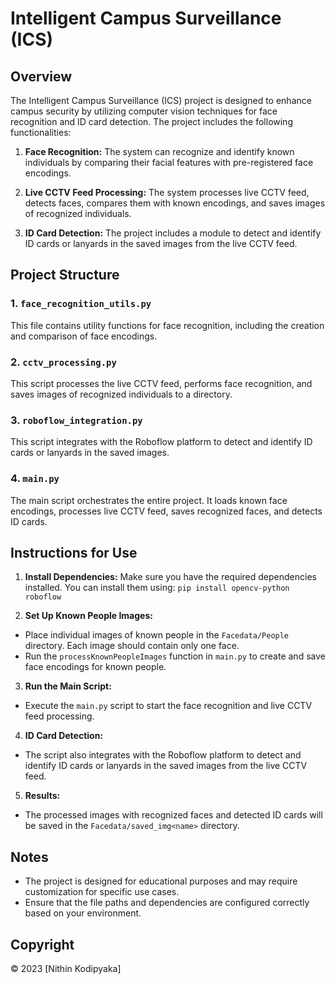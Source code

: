 # Intelligent Campus Surveillance (ICS)

## Overview
The Intelligent Campus Surveillance (ICS) project is designed to enhance campus security by utilizing computer vision techniques for face recognition and ID card detection. The project includes the following functionalities:

1. **Face Recognition:** The system can recognize and identify known individuals by comparing their facial features with pre-registered face encodings.

2. **Live CCTV Feed Processing:** The system processes live CCTV feed, detects faces, compares them with known encodings, and saves images of recognized individuals.

3. **ID Card Detection:** The project includes a module to detect and identify ID cards or lanyards in the saved images from the live CCTV feed.

## Project Structure

### 1. `face_recognition_utils.py`
This file contains utility functions for face recognition, including the creation and comparison of face encodings.

### 2. `cctv_processing.py`
This script processes the live CCTV feed, performs face recognition, and saves images of recognized individuals to a directory.

### 3. `roboflow_integration.py`
This script integrates with the Roboflow platform to detect and identify ID cards or lanyards in the saved images.

### 4. `main.py`
The main script orchestrates the entire project. It loads known face encodings, processes live CCTV feed, saves recognized faces, and detects ID cards.

## Instructions for Use

1. **Install Dependencies:** Make sure you have the required dependencies installed. You can install them using: `pip install opencv-python roboflow`

2. **Set Up Known People Images:**
- Place individual images of known people in the `Facedata/People` directory. Each image should contain only one face.
- Run the `processKnownPeopleImages` function in `main.py` to create and save face encodings for known people.

3. **Run the Main Script:**
- Execute the `main.py` script to start the face recognition and live CCTV feed processing.

4. **ID Card Detection:**
- The script also integrates with the Roboflow platform to detect and identify ID cards or lanyards in the saved images from the live CCTV feed.

5. **Results:**
- The processed images with recognized faces and detected ID cards will be saved in the `Facedata/saved_img<name>` directory.

## Notes
- The project is designed for educational purposes and may require customization for specific use cases.
- Ensure that the file paths and dependencies are configured correctly based on your environment.

## Copyright
© 2023 [Nithin Kodipyaka]


